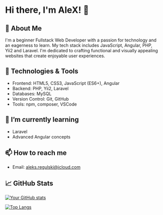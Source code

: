 # Hi there, I'm AleX! 👋

## 🌟 About Me

I'm a beginner Fullstack Web Developer with a passion for technology and an eagerness to learn. My tech stack includes JavaScript, Angular, PHP, Yii2 and Laravel. I'm dedicated to crafting functional and visually appealing websites that create enjoyable user experiences.

## 🔧 Technologies & Tools

- Frontend: HTML5, CSS3, JavaScript (ES6+), Angular
- Backend: PHP, Yii2, Laravel
- Databases: MySQL
- Version Control: Git, GitHub
- Tools: npm, composer, VSCode

## 🌱 I’m currently learning

- Laravel
- Advanced Angular concepts

## 📫 How to reach me

- Email: [aleks.regulski@icloud.com](mailto:aleks.regulski@icloud.com)
<!-- - LinkedIn: [Your LinkedIn Profile](https://www.linkedin.com/in/your-linkedin-profile/) -->
<!-- - Twitter: [@your_twitter_handle](https://twitter.com/your_twitter_handle) -->
<!-- - Personal Website: [your-website.com](https://your-website.com) -->

## 📈 GitHub Stats

[![Your GitHub stats](https://github-readme-stats.vercel.app/api?username=AleX4270&count_private=true&show_icons=true&theme=radical)](https://github.com/anuraghazra/github-readme-stats)

[![Top Langs](https://github-readme-stats.vercel.app/api/top-langs/?username=AleX4270&layout=compact&theme=radical)](https://github.com/anuraghazra/github-readme-stats)

